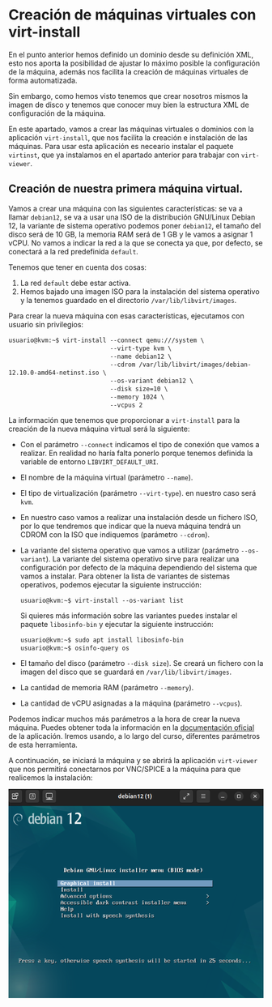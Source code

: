 # Creación de máquinas virtuales con virt-install

En el punto anterior hemos definido un dominio desde su definición XML, esto nos aporta la posibilidad de ajustar lo máximo posible la configuración de la máquina, además nos facilita la creación de máquinas virtuales de forma automatizada.

Sin embargo, como hemos visto tenemos que crear nosotros mismos la imagen de disco y tenemos que conocer muy bien la estructura XML de configuración de la máquina. 

En este apartado, vamos a crear las máquinas virtuales o dominios con la aplicación `virt-install`, que nos facilita la creación e instalación de las máquinas. Para usar esta aplicación es neceario instalar el paquete `virtinst`, que ya instalamos en el apartado anterior para trabajar con `virt-viewer`.


## Creación de nuestra primera máquina virtual.

Vamos a crear una máquina con las siguientes características: se va a llamar `debian12`, se va a usar una ISO de la distribución GNU/Linux Debian 12, la variante de sistema operativo podemos poner `debian12`, el tamaño del disco será de 10 GB, la memoria RAM será de 1 GB y le vamos a asignar 1 vCPU. No vamos a indicar la red a la que se conecta ya que, por defecto, se conectará a la red predefinida `default`.

Tenemos que tener en cuenta dos cosas:

1. La red `default` debe estar activa.
2. Hemos bajado una imagen ISO para la instalación del sistema operativo y la tenemos guardado en el directorio `/var/lib/libvirt/images`.

Para crear la nueva máquina con esas características, ejecutamos con usuario sin privilegios:

```
usuario@kvm:~$ virt-install --connect qemu:///system \
			                --virt-type kvm \
			                --name debian12 \
			                --cdrom /var/lib/libvirt/images/debian-12.10.0-amd64-netinst.iso \
			                --os-variant debian12 \
			                --disk size=10 \
			                --memory 1024 \
			                --vcpus 2
```			 

La información que tenemos que proporcionar a `virt-install` para la creación de la nueva máquina virtual será la siguiente:

* Con el parámetro `--connect` indicamos el tipo de conexión que vamos a realizar. En realidad no haría falta ponerlo porque tenemos definida la variable de entorno `LIBVIRT_DEFAULT_URI`.
* El nombre de la máquina virtual (parámetro `--name`).
* El tipo de virtualización (parámetro `--virt-type`). en nuestro caso será `kvm`.
* En nuestro caso vamos a realizar una instalación desde un fichero ISO, por lo que tendremos que indicar que la nueva máquina tendrá un CDROM con la ISO que indiquemos (parámetro `--cdrom`).
* La variante del sistema operativo que vamos a utilizar (parámetro `--os-variant`). La variante del sistema operativo sirve para realizar una configuración por defecto de la máquina dependiendo del sistema que vamos a instalar. Para obtener la lista de variantes de sistemas operativos, podemos ejecutar la siguiente instrucción:

    ```
    usuario@kvm:~$ virt-install --os-variant list
    ```

    Si quieres más información sobre las variantes puedes instalar el paquete `libosinfo-bin` y ejecutar la siguiente instrucción:

    ```
    usuario@kvm:~$ sudo apt install libosinfo-bin
    usuario@kvm:~$ osinfo-query os
    ```
* El tamaño del disco (parámetro `--disk size`). Se creará un fichero con la imagen del disco que se guardará en `/var/lib/libvirt/images`.
* La cantidad de memoria RAM (parámetro `--memory`).
* La cantidad de vCPU asignadas a la máquina (parámetro `--vcpus`).

Podemos indicar muchos más parámetros a la hora de crear la nueva máquina. Puedes obtener toda la información en la [documentación oficial](https://github.com/virt-manager/virt-manager/blob/main/man/virt-install.rst) de la aplicación. Iremos usando, a lo largo del curso, diferentes parámetros de esta herramienta.

A continuación, se iniciará la máquina y se abrirá la aplicación `virt-viewer` que nos permitirá conectarnos por VNC/SPICE a la máquina para que realicemos la instalación:

![virt-install](img/virt-install1.png)

